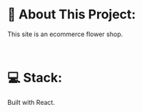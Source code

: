# **📔 About This Project:**

This site is an ecommerce flower shop.


<br />

# **💻 Stack:**

Built with React.
